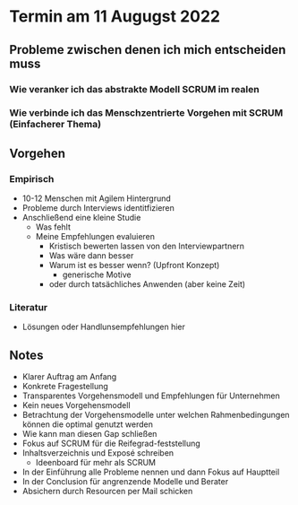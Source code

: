 # Termin am 11 Augugst 2022

## Probleme zwischen denen ich mich entscheiden muss

### Wie veranker ich das abstrakte Modell SCRUM im realen

### Wie verbinde ich das Menschzentrierte Vorgehen mit SCRUM (Einfacherer Thema)

## Vorgehen

### Empirisch

- 10-12 Menschen mit Agilem Hintergrund
- Probleme durch Interviews identitfizieren
- Anschließend eine kleine Studie
  - Was fehlt
  - Meine Empfehlungen evaluieren
    - Kristisch bewerten lassen von den Interviewpartnern
    - Was wäre dann besser
    - Warum ist es besser wenn? (Upfront Konzept)
      - generische Motive
    - oder durch tatsächliches Anwenden (aber keine Zeit)

### Literatur

- Lösungen oder Handlunsempfehlungen hier

## Notes

- Klarer Auftrag am Anfang
- Konkrete Fragestellung
- Transparentes Vorgehensmodell und Empfehlungen für Unternehmen
- Kein neues Vorgehensmodell
- Betrachtung der Vorgehensmodelle unter welchen Rahmenbedingungen können die optimal genutzt werden
- Wie kann man diesen Gap schließen
- Fokus auf SCRUM für die Reifegrad-feststellung
- Inhaltsverzeichnis und Exposé schreiben
  - Ideenboard für mehr als SCRUM
- In der Einführung alle Probleme nennen und dann Fokus auf Hauptteil
- In der Conclusion für angrenzende Modelle und Berater
- Absichern durch Resourcen per Mail schicken
